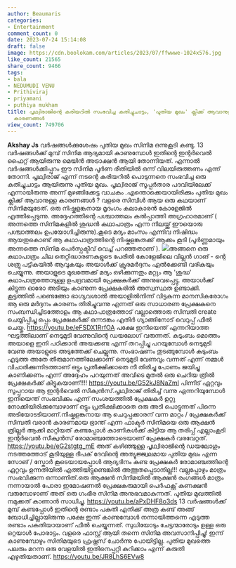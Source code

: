 ```yaml
---
author: Beaumaris
categories:
- Entertainment
comment_count: 0
date: 2023-07-24 15:14:08
draft: false
image: https://cdn.boolokam.com/articles/2023/07/ffwwwe-1024x576.jpg
like_count: 21565
share_count: 9466
tags:
- bala
- NEDUMUDI VENU
- Prithiviraj
- priyamani
- puthiya mukham
title: പൃഥ്വിരാജിന്റെ കരിയറിൽ സംഭവിച്ച കുതിച്ചുചാട്ടം, 'പുതിയ മുഖം' ക്ലിക്ക് ആവാനുള്ള
  കാരണങ്ങൾ
view_count: 749706
---
```


**Akshay Js** വർഷങ്ങൾക്കുശേഷം പുതിയ മുഖം സിനിമ ഒന്നുകൂടി കണ്ടു. 13 വർഷങ്ങൾക്ക് മുമ്പ് സിനിമ ആദ്യമായി കാണുമ്പോൾ ഇതിന്റെ ഇന്റർവെൽ ഫൈറ്റ് ആയിരുന്നു മെയിൻ അട്രാക്ഷൻ ആയി തോന്നിയത്. എന്നാൽ വർഷങ്ങൾക്കിപ്പുറം ഈ സിനിമ പൂർണ രീതിയിൽ ഒന്ന് വിലയിരുത്തണം എന്ന് തോന്നി. [](https://cdn.boolokam.com/articles/2023/07/wwg.jpg)പൃഥ്വിരാജ് എന്ന് നടന്റെ കരിയറിൽ പൊടുന്നനെ സംഭവിച്ച ഒരു കുതിച്ചുചാട്ടം ആയിരുന്നു പുതിയ മുഖം. പൃഥ്വിരാജ് സൂപ്പർതാര പദവിയിലേക്ക് എന്നായിരുന്നു അന്ന് മുഴങ്ങിക്കേട്ട വാചകം .എന്തൊക്കെയായിരിക്കും പുതിയ മുഖം ക്ലിക്ക് ആവാനുള്ള കാരണങ്ങൾ ? വളരെ സിമ്പിൾ ആയ ഒരു കഥയാണ് സിനിമയുടേത്. ഒരു നിഷ്കളങ്കനായ മൃദംഗം കലാകാരൻ കോളേജിൽ എത്തിപ്പെടുന്നു. അദ്ദേഹത്തിന്റെ പശ്ചാത്തലം കൽപ്പാത്തി അഗ്രഹാരമാണ് ( അന്നത്തെ സിനിമകളിൽ ശുദ്ധൻ കഥാപാത്രം എന്ന നിലയ്ക്ക് ഈയൊരു പശ്ചാത്തലം ഉപയോഗിച്ചിരുന്നു).കൂടെ മദ്യം മാംസം എന്നിവ നിഷിദ്ധം ആയതുകൊണ്ട് ആ കഥാപാത്രത്തിന്റെ നിഷ്കളങ്കതക്ക് ആക്കം കൂടി (പൂർണ്ണമായും അന്നത്തെ സിനിമ പെർസ്പക്ടീവ് വെച്ച് പറഞ്ഞതാണ് ). [![](https://cdn.boolokam.com/articles/2023/07/ffwwwe-1024x576.jpg)](https://cdn.boolokam.com/articles/2023/07/ffwwwe.jpg)അങ്ങനെ ഒരു കഥാപാത്രം ചില തെറ്റിദ്ധാരണകളുടെ പേരിൽ കോളേജിലെ വില്ലൻ ഗാങ് - ന്റെ ശത്രു പട്ടികയിൽ ആവുകയും അയാൾക്ക് ക്രൂരമർദ്ദനം ഏൽക്കേണ്ടി വരികയും ചെയ്യുന്നു. അയാളുടെ മുഖത്തേക്ക് മദ്യം ഒഴിക്കുന്നതും മറ്റും ആ 'ശുദ്ധ' കഥാപാത്രത്തോടുള്ള ഉപദ്രവമായി പ്രേക്ഷകർക്ക് അനുഭവപ്പെട്ടു. അയാൾക്ക് കിട്ടുന്ന ഓരോ അടിയും കാണുന്ന പ്രേക്ഷകരിൽ അസ്വസ്ഥത ഉണ്ടാക്കി. കൂട്ടത്തിൽ പണ്ടെങ്ങോ ഭാഗ്യവശാൽ അയാളിൽനിന്ന് വിട്ടകന്ന മാനസികരോഗം ആ ഒരു മർദ്ദനം കാരണം തിരിച്ചുവന്നു എന്നത് ഒരു സാധാരണ പ്രേക്ഷകനെ സംബന്ധിച്ചിടത്തോളം ആ കഥാപാത്രത്തോട് വല്ലാത്തൊരു സിമ്പതി create ചെയ്യിപ്പിച്ചു ഒപ്പം പ്രേക്ഷകർക്ക് ഒന്നടങ്കം എതിർ ഗ്യാങ്ങിനോട് വെറുപ്പ് ഫീൽ ചെയ്തു. https://youtu.be/eFSDX1RrfOA പക്ഷേ ഇനിയെന്ത് എന്നറിയാത്ത ഘട്ടത്തിലാണ് നെടുമുടി വേണുവിന്റെ ഡയലോഗ് വരുന്നത്. കുടുംബം മൊത്തം അയാളെ ഇനി പഠിക്കാൻ അയക്കണ്ട എന്ന് തറപ്പിച്ചു പറയുമ്പോൾ നെടുമുടി വേണു അയാളുടെ അടുത്തേക്ക് ചെല്ലുന്നു. സംഭാഷണം തുടങ്ങുമ്പോൾ കുടുംബം എടുത്ത അതേ തീരുമാനത്തിലേക്കാണ് നെടുമുടി വേണവും വന്നത് എന്ന് നമ്മൾ വിചാരിക്കുന്നിടത്താണ് ഒട്ടും പ്രതീക്ഷിക്കാതെ നീ തിരിച്ചു പോണം ജയിച്ചു കാണിക്കണം എന്ന് അദ്ദേഹം പറയുന്നത് അവിടെ മുതൽ ഒരു ചെറിയ ത്രിൽ പ്രേക്ഷകർക്ക് കിട്ടുകയാണ്!!!! https://youtu.be/G52kJ8NaZmI പിന്നീട് ഏറ്റവും സൂപ്പറായ ആ ഇന്റർവെൽ സീക്വൻസ്.പൃഥ്വിരാജ് തിരിച്ച് വന്നു എന്നറിയുമ്പോൾ ഇനിയെന്ത് സംഭവിക്കും എന്ന് സംശയത്തിൽ പ്രേക്ഷകർ ഉറ്റു നോക്കിയിരിക്കുമ്പോഴാണ് ഒട്ടും പ്രതീക്ഷിക്കാതെ ഒരു അടി പൊട്ടുന്നത് പിന്നെ അടിയോടടിയാണ്.നിഷ്കളങ്കനായ ആ ചെറുപ്പക്കാരന് വന്ന മാറ്റം / പ്രേക്ഷകർക്ക് സിമ്പതി വരാൻ കാരണമായ ഭ്രാന്ത് എന്ന ഫാക്ടർ സിനിമയെ ഒരു ആക്ഷൻ ത്രില്ലർ ആക്കി മാറ്റിയത് കണ്ടപ്പോൾ കാണികൾക്ക് കിട്ടിയ ആ തരിപ്പ് എല്ലാംകൂടി ഇന്റർവെൽ സീക്വൻസ് രോമാഞ്ചത്തോടെയാണ് പ്രേക്ഷകർ വരവേറ്റത്. https://youtu.be/eG2stgtg_mE അത് കഴിഞ്ഞുള്ള പൃഥ്വിരാജിന്റെ ഡയലോഗും നടത്തത്തോട് കൂടിയുള്ള ദീപക് ദേവിന്റെ അത്യുജ്ജ്വലമായ പുതിയ മുഖം എന്ന സോങ് / സ്കോർ കൂടെയായപ്പോൾ ആദ്യദിനം കണ്ട പ്രേക്ഷകർ രോമാഞ്ചത്തിന്റെ ഏറ്റവും ഉന്നതിയിൽ എത്തിയിട്ടുണ്ടെങ്കിൽ അത്ഭുതപ്പെടാനില്ല!!! വല്ലപ്പോഴും മാത്രം സംഭവിക്കുന്ന ഒന്നാണിത്.ഒരു ആക്ഷൻ സിനിമയിൽ ആക്ഷൻ രംഗങ്ങൾ മാത്രം നന്നായാൽ പോരാ ഇമോഷണൽ പ്രേക്ഷകരുമായി പെർഫക്റ്റ് കണക്ഷൻ വരുമ്പോഴാണ് അത് ഒരു ഗംഭീര സിനിമ അനുഭവമാകുന്നത്. പുതിയ മുഖത്തിൽ നമുക്കത് കാണാൻ സാധിച്ചു. https://youtu.be/aPxDHF8o3ds 13 വർഷങ്ങൾക്ക് മുമ്പ് കണ്ടപ്പോൾ ഇതിന്റെ രണ്ടാം പകുതി എനിക്ക് അത്ര കണ്ട് അങ്ങ് ബോധിച്ചില്ലായിരുന്നു പക്ഷേ ഇന്ന് കാണുമ്പോൾ നന്നായിത്തന്നെ എടുത്ത രണ്ടാം പകുതിയായാണ് ഫീൽ ചെയ്യുന്നത്. സുധിയോടും ചേട്ടന്മാരോടും ഉള്ള ഒരു ഒറ്റയാൾ പോരാട്ടം. വളരെ ഫാസ്റ്റ് ആയി തന്നെ സിനിമ അവസാനിപ്പിച്ചു! ഇന്ന് കാണുമ്പോഴും സിനിമയുടെ ഫ്രഷ്നസ് ചോർന്നു പോയിട്ടില്ല. പുതിയ മുഖത്തെ പലരും മറന്ന ഒരു വേളയിൽ ഇതിനെപ്പറ്റി കുറിക്കാം എന്ന് കരുതി എഴുതിയതാണ്. https://youtu.be/JR8LhS6EVw8